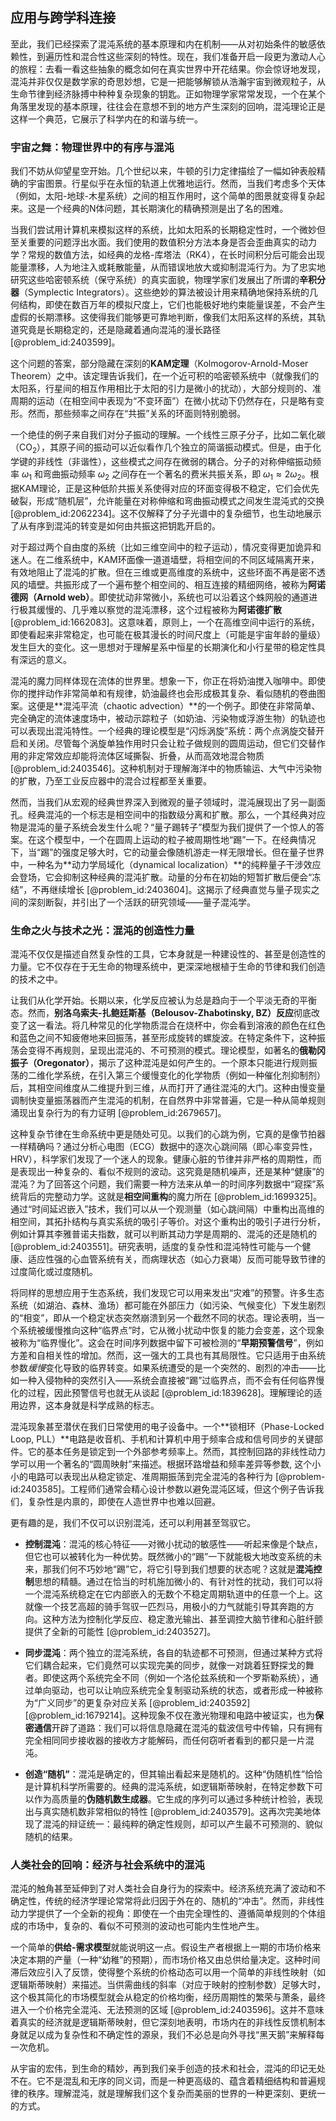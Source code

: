 ## 应用与跨学科连接

至此，我们已经探索了混沌系统的基本原理和内在机制——从对初始条件的敏感依赖性，到遍历性和混合性这些深刻的特性。现在，我们准备开启一段更为激动人心的旅程：去看一看这些抽象的概念如何在真实世界中开花结果。你会惊讶地发现，混沌并非仅仅是数学家的奇思妙想，它是一把能够解锁从浩瀚宇宙到微观粒子，从生命节律到经济脉搏中种种复杂现象的钥匙。正如物理学家常常发现，一个在某个角落里发现的基本原理，往往会在意想不到的地方产生深刻的回响，混沌理论正是这样一个典范，它展示了科学内在的和谐与统一。

### 宇宙之舞：物理世界中的有序与混沌

我们不妨从仰望星空开始。几个世纪以来，牛顿的引力定律描绘了一幅如钟表般精确的宇宙图景。行星似乎在永恒的轨道上优雅地运行。然而，当我们考虑多个天体（例如，太阳-地球-木星系统）之间的相互作用时，这个简单的图景就变得复杂起来。这是一个经典的N体问题，其长期演化的精确预测是出了名的困难。

当我们尝试用计算机来模拟这样的系统，比如太阳系的长期稳定性时，一个微妙但至关重要的问题浮出水面。我们使用的数值积分方法本身是否会歪曲真实的动力学？常规的数值方法，如经典的龙格-库塔法（RK4），在长时间积分后可能会出现能量漂移，人为地注入或耗散能量，从而错误地放大或抑制混沌行为。为了忠实地研究这些哈密顿系统（保守系统）的真实面貌，物理学家们发展出了所谓的**辛积分器**（Symplectic Integrators）。这些绝妙的算法被设计用来精确地保持系统的几何结构，即使在数百万年的模拟尺度上，它们也能极好地约束能量误差，不会产生虚假的长期漂移。这使得我们能够更可靠地判断，像我们太阳系这样的系统，其轨道究竟是长期稳定的，还是隐藏着通向混沌的漫长路径 [@problem_id:2403599]。

这个问题的答案，部分隐藏在深刻的**KAM定理**（Kolmogorov-Arnold-Moser Theorem）之中。该定理告诉我们，在一个近可积的哈密顿系统中（就像我们的太阳系，行星间的相互作用相比于太阳的引力是微小的扰动），大部分规则的、准周期的运动（在相空间中表现为“不变环面”）在微小扰动下仍然存在，只是略有变形。然而，那些频率之间存在“共振”关系的环面则特别脆弱。

一个绝佳的例子来自我们对分子振动的理解。一个线性三原子分子，比如二氧化碳（$\text{CO}_2$），其原子间的振动可以近似看作几个独立的简谐振动模式。但是，由于化学键的非线性（非谐性），这些模式之间存在微弱的耦合。分子的对称伸缩振动频率 $\omega_1$ 和弯曲振动频率 $\omega_2$ 之间存在一个著名的费米共振关系，即 $\omega_1 \approx 2\omega_2$。根据KAM理论，正是这种低阶共振关系使得对应的环面变得极不稳定，它们会优先破裂，形成“随机层”，允许能量在对称伸缩和弯曲振动模式之间发生混沌式的交换 [@problem_id:2062234]。这不仅解释了分子光谱中的复杂细节，也生动地展示了从有序到混沌的转变是如何由共振这把钥匙开启的。

对于超过两个自由度的系统（比如三维空间中的粒子运动），情况变得更加诡异和迷人。在二维系统中，KAM环面像一道道墙壁，将相空间的不同区域隔离开来，有效地阻止了混沌的扩散。但在三维或更高维度的系统中，这些环面不再是密不透风的墙壁。共振形成了一个遍布整个相空间的、相互连接的精细网络，被称为**阿诺德网（Arnold web）**。即使扰动非常微小，系统也可以沿着这个蛛网般的通道进行极其缓慢的、几乎难以察觉的混沌漂移，这个过程被称为**阿诺德扩散** [@problem_id:1662083]。这意味着，原则上，一个在高维空间中运行的系统，即使看起来非常稳定，也可能在极其漫长的时间尺度上（可能是宇宙年龄的量级）发生巨大的变化。这一思想对于理解星系中恒星的长期演化和小行星带的稳定性具有深远的意义。

混沌的魔力同样体现在流体的世界里。想象一下，你正在将奶油搅入咖啡中。即使你的搅拌动作非常简单和有规律，奶油最终也会形成极其复杂、看似随机的卷曲图案。这便是**混沌平流（chaotic advection）**的一个例子。即使在非常简单、完全确定的流体速度场中，被动示踪粒子（如奶油、污染物或浮游生物）的轨迹也可以表现出混沌特性。一个经典的理论模型是“闪烁涡旋”系统：两个点涡旋交替开启和关闭。尽管每个涡旋单独作用时只会让粒子做规则的圆周运动，但它们交替作用的非定常效应却能将流体区域撕裂、折叠，从而高效地混合物质 [@problem_id:2403546]。这种机制对于理解海洋中的物质输运、大气中污染物的扩散，乃至工业反应器中的混合过程都至关重要。

然而，当我们从宏观的经典世界深入到微观的量子领域时，混沌展现出了另一副面孔。经典混沌的一个标志是相空间中的指数级分离和扩散。那么，一个其经典对应物是混沌的量子系统会发生什么呢？“量子踢转子”模型为我们提供了一个惊人的答案。在这个模型中，一个在圆周上运动的粒子被周期性地“踢”一下。在经典情况下，当“踢”的强度足够大时，它的动量会像随机游走一样无限增长。但在量子世界中，一种名为**动力学局域化（dynamical localization）**的纯粹量子干涉效应会登场，它会抑制这种经典的混沌扩散。动量的分布在初始的短暂扩散后便会“冻结”，不再继续增长 [@problem_id:2403604]。这揭示了经典直觉与量子现实之间的深刻断裂，并引出了一个活跃的研究领域——量子混沌学。

### 生命之火与技术之光：混沌的创造性力量

混沌不仅仅是描述自然复杂性的工具，它本身就是一种建设性的、甚至是创造性的力量。它不仅存在于无生命的物理系统中，更深深地根植于生命的节律和我们创造的技术之中。

让我们从化学开始。长期以来，化学反应被认为总是趋向于一个平淡无奇的平衡态。然而，**别洛乌索夫-扎鲍廷斯基（Belousov-Zhabotinsky, BZ）反应**彻底改变了这一看法。将几种常见的化学物质混合在烧杯中，你会看到溶液的颜色在红色和蓝色之间不知疲倦地来回振荡，甚至形成旋转的螺旋波。在特定条件下，这种振荡会变得不再规则，呈现出混沌的、不可预测的模式。理论模型，如著名的**俄勒冈振子（Oregonator）**，揭示了这种混沌是如何产生的。一个原本只能进行规则振荡的二维化学系统，在引入第三个缓慢变化的化学物质（例如一种催化剂抑制剂）后，其相空间维度从二维提升到三维，从而打开了通往混沌的大门。这种由慢变量调制快变量振荡器而产生混沌的机制，在自然界中非常普遍，它是一种从简单规则涌现出复杂行为的有力证明 [@problem_id:2679657]。

这种复杂节律在生命系统中更是随处可见。以我们的心跳为例，它真的是像节拍器一样精确吗？通过分析心电图（ECG）数据中的逐次心跳间隔（即心率变异性，HRV），科学家们发现了一个迷人的现象。健康心脏的节律并非严格的周期性，而是表现出一种复杂的、看似不规则的波动。这究竟是随机噪声，还是某种“健康”的混沌？为了回答这个问题，我们需要一种方法来从单一的时间序列数据中“窥探”系统背后的完整动力学。这就是**相空间重构**的魔力所在 [@problem_id:1699325]。通过“时间延迟嵌入”技术，我们可以从一个观测量（如心跳间隔）中重构出高维的相空间，其拓扑结构与真实系统的吸引子等价。对这个重构出的吸引子进行分析，例如计算其李雅普诺夫指数，就可以判断其动力学是周期的、混沌的还是随机的 [@problem_id:2403551]。研究表明，适度的复杂性和混沌特性可能与一个健康、适应性强的心血管系统有关，而病理状态（如心力衰竭）反而可能导致节律的过度简化或过度随机。

将同样的思想应用于生态系统，我们发现它可以用来发出“灾难”的预警。许多生态系统（如湖泊、森林、渔场）都可能在外部压力（如污染、气候变化）下发生剧烈的“相变”，即从一个稳定状态突然崩溃到另一个截然不同的状态。理论表明，当一个系统被缓慢推向这种“临界点”时，它从微小扰动中恢复的能力会变差，这个现象被称为“临界慢化”。这会在时间序列数据中留下可被检测的“**早期预警信号**”，例如方差和自相关性的增加。然而，这一强大的工具也有其局限性。它只适用于由系统参数*缓慢*变化导致的临界转变。如果系统遭受的是一个突然的、剧烈的冲击——比如一种入侵物种的突然引入——系统会直接被“踢”过临界点，而不会有任何临界慢化的过程，因此预警信号也就无从谈起 [@problem_id:1839628]。理解理论的适用边界，这本身就是科学成熟的标志。

混沌现象甚至潜伏在我们日常使用的电子设备中。一个**锁相环（Phase-Locked Loop, PLL）**电路是收音机、手机和计算机中用于频率合成和信号同步的关键部件。它的基本任务是锁定到一个外部参考频率上。然而，其控制回路的非线性动力学可以用一个著名的“圆周映射”来描述。根据环路增益和频率差异等参数, 这个小小的电路可以表现出从稳定锁定、准周期振荡到完全混沌的各种行为 [@problem-id:2403585]。工程师们通常会精心设计参数以避免混沌区域，但这个例子告诉我们，复杂性是内禀的，即使在人造世界中也难以回避。

更有趣的是，我们不仅可以识别混沌，还可以利用甚至驾驭它。
*   **控制混沌**：混沌的核心特征——对微小扰动的敏感性——听起来像是个缺点，但它也可以被转化为一种优势。既然微小的“踢”一下就能极大地改变系统的未来，那我们何不巧妙地“踢”它，将它引导到我们想要的状态呢？这就是**混沌控制**思想的精髓。通过在恰当的时机施加微小的、有针对性的扰动，我们可以将一个混沌系统稳定在它内部嵌入的无数个不稳定周期轨道中的任意一个上。这就像一个技艺高超的骑手驾驭一匹烈马，用极小的力气就能引导其奔跑的方向。这种方法为控制化学反应、稳定激光输出、甚至调控大脑节律和心脏纤颤提供了全新的可能性 [@problem_id:2403527]。

*   **同步混沌**：两个独立的混沌系统，各自的轨迹都不可预测，但通过某种方式将它们耦合起来，它们竟然可以实现完美的同步，就像一对跳着狂野探戈的舞者。即使这两个系统完全不同（例如一个洛伦兹系统和一个罗斯勒系统），通过单向驱动，也可以让响应系统完全复制驱动系统的状态，或者形成一种被称为“广义同步”的更复杂对应关系 [@problem_id:2403592] [@problem_id:1679214]。这种现象不仅在激光物理和电路中被证实，也为**保密通信**开辟了道路：我们可以将信息隐藏在混沌的载波信号中传输，只有拥有完全相同同步接收器的接收方才能解码，而任何窃听者看到的都只是一片混沌。

*   **创造“随机”**：混沌是确定的，但其输出看起来是随机的。这种“伪随机性”恰恰是计算机科学所需要的。经典的混沌系统，如逻辑斯蒂映射，在特定参数下可以作为高质量的**伪随机数生成器**。它生成的序列可以通过多种统计检验，表现出与真实随机数非常相似的特性 [@problem_id:2403579]。这再次完美地体现了混沌的辩证统一：最纯粹的确定性规则，却可以产生最不可预测的、貌似随机的结果。

### 人类社会的回响：经济与社会系统中的混沌

混沌的触角甚至延伸到了对人类社会自身行为的探索中。经济系统充满了波动和不确定性，传统的经济学理论常常将此归因于外在的、随机的“冲击”。然而，非线性动力学提供了一个全新的视角：即使在一个由完全理性的、遵循简单规则的个体组成的市场中，复杂的、看似不可预测的波动也可能内生性地产生。

一个简单的**供给-需求模型**就能说明这一点。假设生产者根据上一期的市场价格来决定本期的产量（一种“幼稚”的预期），而市场价格又由总供给量决定。这种时间滞后效应引入了反馈，使得整个系统的价格动态可以用一个简单的非线性映射（如逻辑斯蒂映射）来描述。当供需曲线的斜率（对应于映射的控制参数）足够大时，这个极其简化的市场模型就会从稳定的价格均衡，经历周期性的繁荣与萧条，最终进入一个价格完全混沌、无法预测的区域 [@problem_id:2403596]。这并不意味着真实的经济就是逻辑斯蒂映射，但它深刻地表明，市场内在的非线性反馈机制本身就足以成为复杂性和不确定性的源泉，我们不必总是向外寻找“黑天鹅”来解释每一次危机。

从宇宙的宏伟，到生命的精妙，再到我们亲手创造的技术和社会，混沌的印记无处不在。它不是混乱和无序的同义词，而是一种更高级的、蕴含着精细结构和普遍规律的秩序。理解混沌，就是理解我们这个复杂而美丽的世界的一种更深刻、更统一的方式。